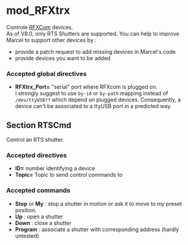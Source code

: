mod_RFXtrx
===

Controle [RFXCom](http://www.rfxcom.com/en_GB) devices.<br>
As of V8.0, only RTS Shutters are supported.
You can help to improve Marcel to support other devices by :
- provide a patch request to add missing devices in Marcel's code
- provide devices you want to be added

### Accepted global directives

- **RFXtrx_Port=** "serial" port where RFXcom is plugged on.<br>
I strongly suggest to use `by-id` or `by-path` mapping instead of `/dev/ttyUSB??` which depend on plugged devices.
Consequently, a device can't be associated to a ttyUSB port in a predicted way.

## Section RTSCmd

Control àn RTS shutter.

### Accepted directives

- **ID=** number identifying a device
- **Topic=** Topic to send control commands to

### Accepted commands

- **Stop** or **My** : stop a shutter in motion or ask it to move to *my* preset position.
- **Up** : open a shutter
- **Down** : close a shutter
- **Program** : associate a shutter with corresponding address (hardly untested)
